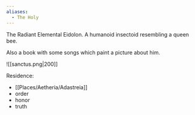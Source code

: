 ```yaml
---
aliases:
  - The Holy
---
```

The Radiant Elemental Eidolon. A humanoid insectoid resembling a queen bee.

Also a book with some songs which paint a picture about him.

![[sanctus.png|200]]

Residence:
- [[Places/Aetheria/Adastreia]]
- order
- honor
- truth